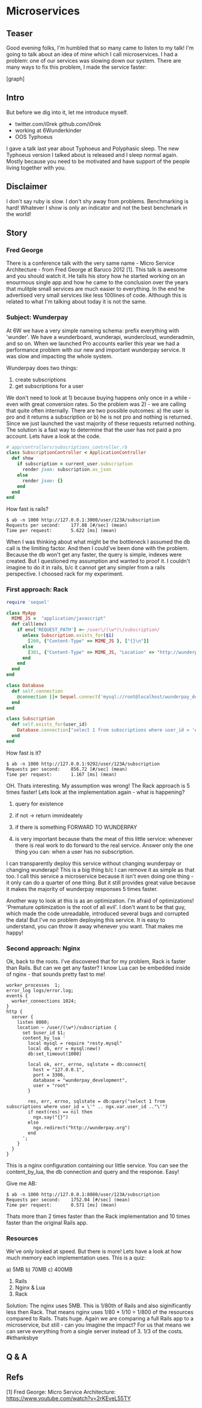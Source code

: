 # Microservices

## Teaser

Good evening folks, I'm humbled that so many came to listen to my talk! I'm going to talk about an idea of mine which I call microservices. I had a problem: one of our services was slowing down our system. There are many ways to fix this problem, I made the service faster:

[graph]

## Intro

But before we dig into it, let me introduce myself.

* twitter.com/i0rek github.com/i0rek
* working at 6Wunderkinder
* OOS Typhoeus

I gave a talk last year about Typhoeus and Polyphasic sleep. The new Typhoeus version I talked about is released and I sleep normal again. Mostly because you need to be motivated and have support of the people living together with you.

## Disclaimer

I don't say ruby is slow. I don't shy away from problems.
Benchmarking is hard! Whatever I show is only an indicator and not the best
benchmark in the world!

## Story

### Fred George

There is a conference talk with the very same name - Micro Service Architecture - from Fred George at Baruco 2012 [1].
This talk is awesome and you should watch it. He talls his story how he started working on an enourmous single app and how he came to the conclusion over the years that mulitple small services are much easier to everything. In the end he advertised very small services like less 100lines of code.  Although this is related to what I'm talking about today it is not the same.

### Subject: Wunderpay

At 6W we have a very simple nameing schema: prefix everything with 'wunder'. We have a wunderboard, wunderapi, wundercloud, wunderadmin, and so on.  When we launched Pro accounts earlier this year we had a performance problem with our new and important wunderpay service. It was slow and impacting the whole system.

Wunderpay does two things:

1) create subscriptions
2) get subscriptions for a user

We don't need to look at 1) because buying happens only once in a while - even with great conversion rates. So the problem was 2) - we are calling that quite often internally.  There are two possible outcomes: a) the user is pro and it returns a subscription or b) he is not pro and nothing is returned.  Since we just launched the vast majority of these requests returned nothing.  The solution is a fast way to determine that the user has not paid a pro account.
Lets have a look at the code.

```ruby
# app/controllers/subscriptions_controller.rb
class SubscriptionController < ApplicationController
  def show
    if subscription = current_user.subscription
      render json: subscription.as_json
    else
      render json: {}
    end
  end
end
```

How fast is rails?

```
$ ab -n 1000 http://127.0.0.1:3000/user/123A/subscription
Requests per second:    177.88 [#/sec] (mean)
Time per request:       5.622 [ms] (mean)
```

When I was thinking about what might be the bottleneck I assumed the db call is the limiting factor. And then I could've been done with the problem.  Because the db won't get any faster, the query is simple, indexes were created.
But I questioned my assumption and wanted to proof it. I couldn't imagine to do it in rails, b/c it cannot get any simpler from a rails perspective. I choosed rack for my experiment.

### First approach: Rack

```ruby
require 'sequel'

class MyApp
  MIME_JS =  "application/javascript"
  def call(env)
    if env['REQUEST_PATH'] =~ /user\/(\w*)\/subscription/
      unless Subscription.exists_for($1)
        [200, {"Content-Type" => MIME_JS }, ["{}\n"]]
      else
        [301, {"Content-Type" => MIME_JS, "Location" => "http://wunderpay.com"}, ["1\n"]]
      end
    end
  end
end

class Database
  def self.connection
    @connection ||= Sequel.connect('mysql://root@localhost/wunderpay_development')
  end
end

class Subscription
  def self.exists_for(user_id)
    Database.connection["select 1 from subscriptions where user_id = '#{user_id}' limit 1"].count > 0
  end
end
```

How fast is it?

```
$ ab -n 1000 http://127.0.0.1:9292/user/123A/subscription
Requests per second:    856.72 [#/sec] (mean)
Time per request:       1.167 [ms] (mean)
```

OH. Thats interesting. My assumption was wrong! The Rack approach is 5 times faster! Lets look at the implementation again - what is happening?

1) query for existence
2) if not -> return immideately
3) if there is something FORWARD TO WUNDERPAY

3) is very important because thats the meat of this little service: whenever there is real work to do forward to the real service. Answer only the one thing you can: when a user has no subscription.

I can transparently deploy this service without changing wunderpay or changing wunderapi! This is a big thing b/c I can remove it as simple as that too. I call this service a microservice because it isn't even doing one thing - it only can do a quarter of one thing.
But it still provides great value because it makes the majority of wunderpay responses 5 times faster.

Another way to look at this is as an optimization. I'm afraid of optimizations! 'Premature optimization is the root of all evil'. I don't want to be that guy, which made the code unreadable, introduced several bugs and corrupted the data! But I've no problem deploying this service. It is easy to understand, you can throw it away whenever you want. That makes me happy!

### Second approach: Nginx

Ok, back to the roots. I've discovered that for my problem, Rack is faster than Rails. But can we get any faster?
I know Lua can be embedded inside of nginx - that sounds pretty fast to me!

```
worker_processes  1;
error_log logs/error.log;
events {
  worker_connections 1024;
}
http {
  server {
    listen 8080;
    location ~ /user/(\w*)/subscription {
      set $user_id $1;
      content_by_lua '
        local mysql = require "resty.mysql"
        local db, err = mysql:new()
        db:set_timeout(1000)

        local ok, err, errno, sqlstate = db:connect{
          host = "127.0.0.1",
          port = 3306,
          database = "wunderpay_development",
          user = "root"
        }

        res, err, errno, sqlstate = db:query("select 1 from subscriptions where user_id = \'" .. ngx.var.user_id .."\'")
        if next(res) == nil then
          ngx.say("{}")
        else
          ngx.redirect("http://wunderpay.org")
        end
      ';
    }
  }
}
```

This is a nginx configuration containing our little service. You can see the content_by_lua, the db connection and query and the response. Easy!

Give me AB:

```
$ ab -n 1000 http://127.0.0.1:8080/user/123A/subscription
Requests per second:    1752.04 [#/sec] (mean)
Time per request:       0.571 [ms] (mean)
```

Thats more than 2 times faster than the Rack implementation and 10 times faster
than the original Rails app.

### Resources

We've only looked at speed. But there is more! Lets have a look at how much memory each implementation uses. This is a quiz:

a) 5MB
b) 70MB
c) 400MB

1) Rails
2) Nginx & Lua
3) Rack

Solution: The nginx uses 5MB. This is 1/80th of Rails and also siginificantly less then Rack. That means nginx uses 1/80 * 1/10 = 1/800 of the resources compared to Rails. Thats huge. Again we are comparing a full Rails app to a microservice, but still - can you imagine the impact? For us that means we can serve everything from a single server instead of 3.
1/3 of the costs. #kthanksbye

## Q & A

## Refs

[1] Fred George: Micro Service Architecture: https://www.youtube.com/watch?v=2rKEveL55TY
